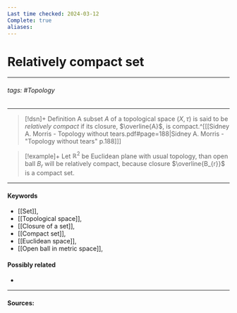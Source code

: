 ```yaml
---
Last time checked: 2024-03-12
Complete: true
aliases:
---
```

# Relatively compact set
***
###### tags: #Topology 
***
>[!dsn]+ Definition
>A subset $A$ of a topological space $(X,\tau)$ is said to be *relatively compact* if its closure, $\overline{A}$, is compact.^[[[Sidney A. Morris - Topology without tears.pdf#page=188|Sidney A. Morris - "Topology without tears" p.188]]]

>[!example]+ 
>Let $\mathbb{R}^{2}$ be Euclidean plane with usual topology, than open ball $B_{r}$ will be relatively compact, because closure $\overline{B_{r}}$ is a compact set.
***
#### Keywords
- [[Set]],
- [[Topological space]],
- [[Closure of a set]],
- [[Compact set]],
- [[Euclidean space]],
- [[Open ball in metric space]],
#### Possibly related
- 
***
#### Sources:
